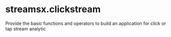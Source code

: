 # streamsx.clickstream
Provide the basic functions and operators to build an application for click or tap stream analytic
